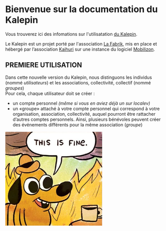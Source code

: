 # Bienvenue sur la documentation du Kalepin

Vous trouverez ici des infomations sur l'utilisatation [du Kalepin](https://lekalepin.fr/).

Le Kalepin est un projet porté par l'association [La Fabrik](https://lafabrik-moly.fr/), mis en place et hébergé par l’association [Kaihuri](https://keskonfai.fr/) sur une instance du logiciel [Mobilizon](https://joinmobilizon.org/fr/).

## PREMIERE UTILISATION
Dans cette nouvelle version du Kalepin, nous distinguons les individus (nommé _utilisateurs_) et les associations, collectivité, collectif (nommé _groupes_)  
Pour cela, chaque utilisateur doit se créer : 
* un compte personnel _(même si vous en aviez déjà un sur localev)_
* un «groupe» attaché à votre compte personnel qui correspond à votre organisation, association, collectivité, auquel pourront être rattacher d’autres comptes personnels. Ainsi, plusieurs bénévoles peuvent créer des événements différents pour la même association (_groupe_)


![Image de démo](assets/thisisfine.png) 
